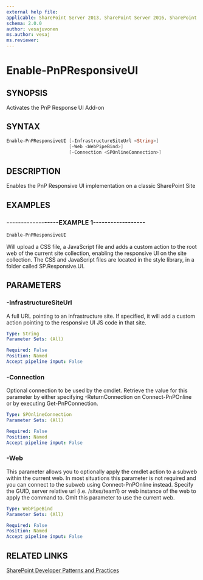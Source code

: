 ```yaml
---
external help file:
applicable: SharePoint Server 2013, SharePoint Server 2016, SharePoint Online
schema: 2.0.0
author: vesajuvonen
ms.author: vesaj
ms.reviewer:
---
```

# Enable-PnPResponsiveUI

## SYNOPSIS
Activates the PnP Response UI Add-on

## SYNTAX 

```powershell
Enable-PnPResponsiveUI [-InfrastructureSiteUrl <String>]
                       [-Web <WebPipeBind>]
                       [-Connection <SPOnlineConnection>]
```

## DESCRIPTION
Enables the PnP Responsive UI implementation on a classic SharePoint Site

## EXAMPLES

### ------------------EXAMPLE 1------------------
```powershell
Enable-PnPResponsiveUI
```

Will upload a CSS file, a JavaScript file and adds a custom action to the root web of the current site collection, enabling the responsive UI on the site collection. The CSS and JavaScript files are located in the style library, in a folder called SP.Responsive.UI.

## PARAMETERS

### -InfrastructureSiteUrl
A full URL pointing to an infrastructure site. If specified, it will add a custom action pointing to the responsive UI JS code in that site.

```yaml
Type: String
Parameter Sets: (All)

Required: False
Position: Named
Accept pipeline input: False
```

### -Connection
Optional connection to be used by the cmdlet. Retrieve the value for this parameter by either specifying -ReturnConnection on Connect-PnPOnline or by executing Get-PnPConnection.

```yaml
Type: SPOnlineConnection
Parameter Sets: (All)

Required: False
Position: Named
Accept pipeline input: False
```

### -Web
This parameter allows you to optionally apply the cmdlet action to a subweb within the current web. In most situations this parameter is not required and you can connect to the subweb using Connect-PnPOnline instead. Specify the GUID, server relative url (i.e. /sites/team1) or web instance of the web to apply the command to. Omit this parameter to use the current web.

```yaml
Type: WebPipeBind
Parameter Sets: (All)

Required: False
Position: Named
Accept pipeline input: False
```

## RELATED LINKS

[SharePoint Developer Patterns and Practices](http://aka.ms/sppnp)
